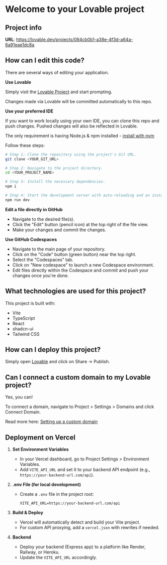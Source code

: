 # Welcome to your Lovable project

## Project info

**URL**: https://lovable.dev/projects/084cb0b1-a38e-4f3d-a64a-6a91eae1dc8a

## How can I edit this code?

There are several ways of editing your application.

**Use Lovable**

Simply visit the [Lovable Project](https://lovable.dev/projects/084cb0b1-a38e-4f3d-a64a-6a91eae1dc8a) and start prompting.

Changes made via Lovable will be committed automatically to this repo.

**Use your preferred IDE**

If you want to work locally using your own IDE, you can clone this repo and push changes. Pushed changes will also be reflected in Lovable.

The only requirement is having Node.js & npm installed - [install with nvm](https://github.com/nvm-sh/nvm#installing-and-updating)

Follow these steps:

```sh
# Step 1: Clone the repository using the project's Git URL.
git clone <YOUR_GIT_URL>

# Step 2: Navigate to the project directory.
cd <YOUR_PROJECT_NAME>

# Step 3: Install the necessary dependencies.
npm i

# Step 4: Start the development server with auto-reloading and an instant preview.
npm run dev
```

**Edit a file directly in GitHub**

- Navigate to the desired file(s).
- Click the "Edit" button (pencil icon) at the top right of the file view.
- Make your changes and commit the changes.

**Use GitHub Codespaces**

- Navigate to the main page of your repository.
- Click on the "Code" button (green button) near the top right.
- Select the "Codespaces" tab.
- Click on "New codespace" to launch a new Codespace environment.
- Edit files directly within the Codespace and commit and push your changes once you're done.

## What technologies are used for this project?

This project is built with:

- Vite
- TypeScript
- React
- shadcn-ui
- Tailwind CSS

## How can I deploy this project?

Simply open [Lovable](https://lovable.dev/projects/084cb0b1-a38e-4f3d-a64a-6a91eae1dc8a) and click on Share -> Publish.

## Can I connect a custom domain to my Lovable project?

Yes, you can!

To connect a domain, navigate to Project > Settings > Domains and click Connect Domain.

Read more here: [Setting up a custom domain](https://docs.lovable.dev/tips-tricks/custom-domain#step-by-step-guide)

## Deployment on Vercel

1. **Set Environment Variables**
   - In your Vercel dashboard, go to Project Settings > Environment Variables.
   - Add `VITE_API_URL` and set it to your backend API endpoint (e.g., `https://your-backend-url.com/api`).

2. **.env File (for local development)**
   - Create a `.env` file in the project root:
     ```
     VITE_API_URL=https://your-backend-url.com/api
     ```

3. **Build & Deploy**
   - Vercel will automatically detect and build your Vite project.
   - For custom API proxying, add a `vercel.json` with rewrites if needed.

4. **Backend**
   - Deploy your backend (Express app) to a platform like Render, Railway, or Heroku.
   - Update the `VITE_API_URL` accordingly.